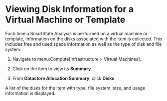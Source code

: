 # Viewing Disk Information for a Virtual Machine or Template

Each time a SmartState Analysis is performed on a virtual machine or
template, information on the disks associated with the item is
collected. This includes free and used space information as well as the
type of disk and file system.

1.  Navigate to menu:Compute\[Infrastructure \> Virtual Machines\].

2.  Click on the item to view its **Summary**.

3.  From **Datastore Allocation Summary**, click **Disks**.

A list of the disks for the item with type, file system, size, and usage
information is displayed.
